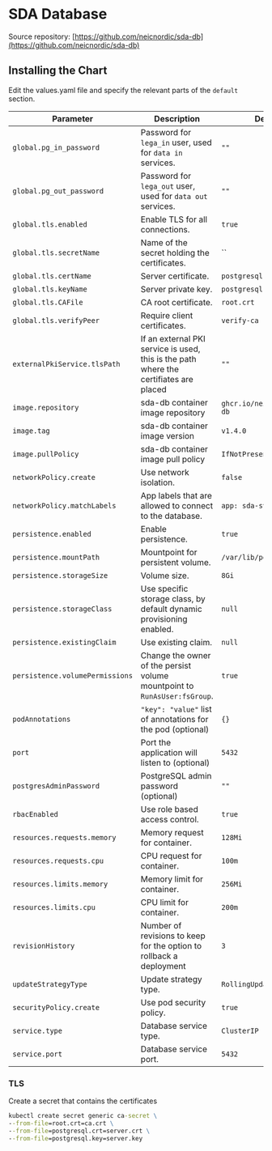 # SDA Database

Source repository: [https://github.com/neicnordic/sda-db](https://github.com/neicnordic/sda-db)

## Installing the Chart

Edit the values.yaml file and specify the relevant parts of the `default` section.

Parameter | Description | Default
--------- | ----------- | -------
`global.pg_in_password` | Password for `lega_in` user, used for `data in` services. |`""`
`global.pg_out_password` | Password for `lega_out` user, used for `data out` services. |`""`
`global.tls.enabled` | Enable TLS for all connections. |`true`
`global.tls.secretName` | Name of the secret holding the certificates. |``
`global.tls.certName` | Server certificate. |`postgresql.crt`
`global.tls.keyName` | Server private key. |`postgresql.key`
`global.tls.CAFile` | CA root certificate. |`root.crt`
`global.tls.verifyPeer` | Require client certificates. |`verify-ca`
`externalPkiService.tlsPath` | If an external PKI service is used, this is the path where the certifiates are placed | `""`
`image.repository` | sda-db container image repository | `ghcr.io/neicnordic/sda-db`
`image.tag` | sda-db  container image version | `v1.4.0`
`image.pullPolicy` | sda-db container image pull policy | `IfNotPresent`
`networkPolicy.create` | Use network isolation. | `false`
`networkPolicy.matchLabels` | App labels that are allowed to connect to the database. | `app: sda-svc`
`persistence.enabled` | Enable persistence. | `true`
`persistence.mountPath` | Mountpoint for persistent volume. | `/var/lib/postgresql`
`persistence.storageSize` | Volume size. | `8Gi`
`persistence.storageClass` | Use specific storage class, by default dynamic provisioning enabled. | `null`
`persistence.existingClaim` | Use existing claim. | `null`
`persistence.volumePermissions` | Change the owner of the persist volume mountpoint to `RunAsUser:fsGroup`. | `true`
`podAnnotations` | `"key": "value"` list of annotations for the pod (optional) | `{}`
`port` | Port the application will listen to (optional) | `5432`
`postgresAdminPassword` | PostgreSQL admin password (optional) | `""`
`rbacEnabled` | Use role based access control. |`true`
`resources.requests.memory` | Memory request for container. |`128Mi`
`resources.requests.cpu` | CPU request for container. |`100m`
`resources.limits.memory` | Memory limit for container. |`256Mi`
`resources.limits.cpu` | CPU limit for container. |`200m`
`revisionHistory` | Number of revisions to keep for the option to rollback a deployment | `3`
`updateStrategyType` | Update strategy type. | `RollingUpdate`
`securityPolicy.create` | Use pod security policy. | `true`
`service.type` | Database service type. |`ClusterIP`
`service.port` | Database service port. |`5432`

### TLS

Create a secret that contains the certificates

```cmd
kubectl create secret generic ca-secret \
--from-file=root.crt=ca.crt \
--from-file=postgresql.crt=server.crt \
--from-file=postgresql.key=server.key
```
